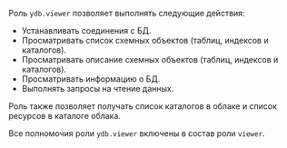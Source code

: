 Роль `ydb.viewer` позволяет выполнять следующие действия:

* Устанавливать соединения c БД.
* Просматривать список схемных объектов (таблиц, индексов и каталогов).
* Просматривать описание схемных объектов (таблиц, индексов и каталогов).
* Просматривать информацию о БД.
* Выполнять запросы на чтение данных.

Роль также позволяет получать список каталогов в облаке и список ресурсов в каталоге облака.

Все полномочия роли `ydb.viewer` включены в состав роли `viewer`.